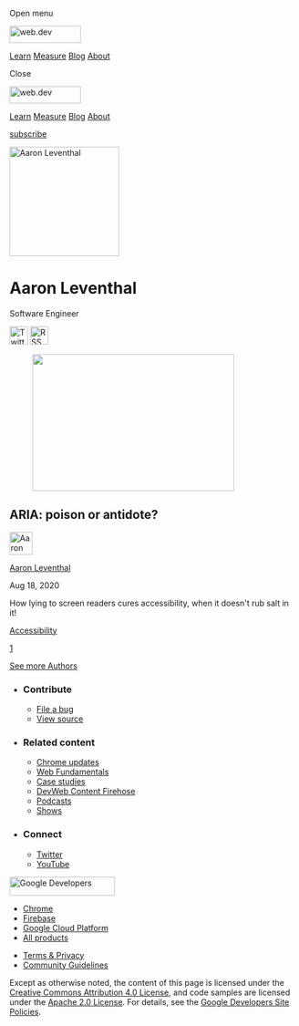 <span class="w-tooltip w-tooltip--left">Open menu</span>

<a href="/" class="gc-analytics-event header-default__logo-link"><img src="/images/lockup.svg" alt="web.dev" class="header-default__logo" width="125" height="30" /></a>

<a href="/learn/" class="gc-analytics-event header-default__link">Learn</a> <a href="/measure/" class="gc-analytics-event header-default__link">Measure</a> <a href="/blog/" class="gc-analytics-event header-default__link">Blog</a> <a href="/about/" class="gc-analytics-event header-default__link">About</a>

<span class="w-tooltip">Close</span>

<a href="/" class="gc-analytics-event"><img src="/images/lockup.svg" alt="web.dev" class="drawer-default__logo" width="125" height="30" /></a>

<a href="/learn/" class="gc-analytics-event drawer-default__link">Learn</a> <a href="/measure/" class="gc-analytics-event drawer-default__link">Measure</a> <a href="/blog/" class="gc-analytics-event drawer-default__link">Blog</a> <a href="/about/" class="gc-analytics-event drawer-default__link">About</a>

<a href="/newsletter/" class="gc-analytics-event w-actions__fab w-actions__fab--subscribe"><span>subscribe</span></a>

<img src="https://web-dev.imgix.net/image/admin/VU5wtCAkiSbrzkXznpwT.jpg?auto=format" alt="Aaron Leventhal" class="w-author-page__image" sizes="(min-width: 481px) 192px, 128px" srcset="https://web-dev.imgix.net/image/admin/VU5wtCAkiSbrzkXznpwT.jpg?auto=format&amp;w=128 128w, https://web-dev.imgix.net/image/admin/VU5wtCAkiSbrzkXznpwT.jpg?auto=format&amp;w=146 146w, https://web-dev.imgix.net/image/admin/VU5wtCAkiSbrzkXznpwT.jpg?auto=format&amp;w=166 166w, https://web-dev.imgix.net/image/admin/VU5wtCAkiSbrzkXznpwT.jpg?auto=format&amp;w=190 190w, https://web-dev.imgix.net/image/admin/VU5wtCAkiSbrzkXznpwT.jpg?auto=format&amp;w=216 216w, https://web-dev.imgix.net/image/admin/VU5wtCAkiSbrzkXznpwT.jpg?auto=format&amp;w=246 246w, https://web-dev.imgix.net/image/admin/VU5wtCAkiSbrzkXznpwT.jpg?auto=format&amp;w=281 281w, https://web-dev.imgix.net/image/admin/VU5wtCAkiSbrzkXznpwT.jpg?auto=format&amp;w=320 320w, https://web-dev.imgix.net/image/admin/VU5wtCAkiSbrzkXznpwT.jpg?auto=format&amp;w=365 365w, https://web-dev.imgix.net/image/admin/VU5wtCAkiSbrzkXznpwT.jpg?auto=format&amp;w=384 384w" width="192" height="192" />

# Aaron Leventhal

Software Engineer

<a href="https://twitter.com/aaronlev" class="w-author-page__link"><img src="/images/icons/twitter.svg" alt="Twitter" class="w-author-page__icon" width="32" height="32" /></a> <a href="/authors/aaronleventhal/feed.xml" class="w-author-page__link"><img src="/images/icons/rss.svg" alt="RSS Feed" class="w-author-page__icon" width="32" height="32" /></a>

<a href="/aria-poison-or-antidote/" class="w-card-base__link"></a>

<figure><img src="https://web-dev.imgix.net/image/admin/avB7jubYxhJr1dHQzl6c.jpg?auto=format&amp;fit=crop&amp;h=240&amp;w=354" class="w-card-base__image" sizes="(min-width: 354px) 354px, calc(100vw - 48px)" srcset="https://web-dev.imgix.net/image/admin/avB7jubYxhJr1dHQzl6c.jpg?fit=crop&amp;h=240&amp;w=354&amp;auto=format&amp;dpr=1&amp;q=75, https://web-dev.imgix.net/image/admin/avB7jubYxhJr1dHQzl6c.jpg?fit=crop&amp;h=240&amp;w=354&amp;auto=format&amp;dpr=2&amp;q=50 2x, https://web-dev.imgix.net/image/admin/avB7jubYxhJr1dHQzl6c.jpg?fit=crop&amp;h=240&amp;w=354&amp;auto=format&amp;dpr=3&amp;q=35 3x, https://web-dev.imgix.net/image/admin/avB7jubYxhJr1dHQzl6c.jpg?fit=crop&amp;h=240&amp;w=354&amp;auto=format&amp;dpr=4&amp;q=23 4x, https://web-dev.imgix.net/image/admin/avB7jubYxhJr1dHQzl6c.jpg?fit=crop&amp;h=240&amp;w=354&amp;auto=format&amp;dpr=5&amp;q=20 5x" width="354" height="240" /></figure>

<a href="/aria-poison-or-antidote/" class="w-card-base__link"></a>

## ARIA: poison or antidote?

[<img src="https://web-dev.imgix.net/image/admin/VU5wtCAkiSbrzkXznpwT.jpg?auto=format&amp;fit=crop&amp;h=40&amp;w=40" alt="Aaron Leventhal" class="w-author__image w-author__image--small" sizes="(min-width: 40px) 40px, calc(100vw - 48px)" srcset="https://web-dev.imgix.net/image/admin/VU5wtCAkiSbrzkXznpwT.jpg?fit=crop&amp;h=40&amp;w=40&amp;auto=format&amp;dpr=1&amp;q=75, https://web-dev.imgix.net/image/admin/VU5wtCAkiSbrzkXznpwT.jpg?fit=crop&amp;h=40&amp;w=40&amp;auto=format&amp;dpr=2&amp;q=50 2x, https://web-dev.imgix.net/image/admin/VU5wtCAkiSbrzkXznpwT.jpg?fit=crop&amp;h=40&amp;w=40&amp;auto=format&amp;dpr=3&amp;q=35 3x, https://web-dev.imgix.net/image/admin/VU5wtCAkiSbrzkXznpwT.jpg?fit=crop&amp;h=40&amp;w=40&amp;auto=format&amp;dpr=4&amp;q=23 4x, https://web-dev.imgix.net/image/admin/VU5wtCAkiSbrzkXznpwT.jpg?fit=crop&amp;h=40&amp;w=40&amp;auto=format&amp;dpr=5&amp;q=20 5x" width="40" height="40" />](/authors/aaronleventhal/)

<span class="w-author__name"><a href="/authors/aaronleventhal/" class="w-author__name-link">Aaron Leventhal</a></span>

Aug 18, 2020

<a href="/aria-poison-or-antidote/" class="w-card-base__link"></a>

How lying to screen readers cures accessibility, when it doesn't rub salt in it!

<a href="/tags/accessibility/" class="w-chip">Accessibility</a>

<a href="/authors/aaronleventhal/" class="w-pagination__link w-pagination__link--active">1</a>

<a href="/authors" class="w-button">See more Authors</a>

- ### Contribute

  - <a href="https://github.com/GoogleChrome/web.dev/issues/new?assignees=&amp;labels=bug&amp;template=bug_report.md&amp;title=" class="w-footer__linkbox-link">File a bug</a>
  - <a href="https://github.com/googlechrome/web.dev" class="w-footer__linkbox-link">View source</a>

- ### Related content

  - <a href="https://blog.chromium.org/" class="w-footer__linkbox-link">Chrome updates</a>
  - <a href="https://developers.google.com/web/" class="w-footer__linkbox-link">Web Fundamentals</a>
  - <a href="https://developers.google.com/web/showcase/" class="w-footer__linkbox-link">Case studies</a>
  - <a href="https://devwebfeed.appspot.com/" class="w-footer__linkbox-link">DevWeb Content Firehose</a>
  - <a href="/podcasts/" class="w-footer__linkbox-link">Podcasts</a>
  - <a href="/shows/" class="w-footer__linkbox-link">Shows</a>

- ### Connect

  - <a href="https://www.twitter.com/ChromiumDev" class="w-footer__linkbox-link">Twitter</a>
  - <a href="https://www.youtube.com/user/ChromeDevelopers" class="w-footer__linkbox-link">YouTube</a>

<a href="https://developers.google.com/" class="w-footer__utility-logo-link"><img src="/images/lockup-color.png" alt="Google Developers" class="w-footer__utility-logo" width="185" height="33" /></a>

- <a href="https://developer.chrome.com/" class="w-footer__utility-link">Chrome</a>
- <a href="https://firebase.google.com/" class="w-footer__utility-link">Firebase</a>
- <a href="https://cloud.google.com/" class="w-footer__utility-link">Google Cloud Platform</a>
- <a href="https://developers.google.com/products" class="w-footer__utility-link">All products</a>

<!-- -->

- <a href="https://policies.google.com/" class="w-footer__utility-link">Terms &amp; Privacy</a>
- <a href="/community-guidelines/" class="w-footer__utility-link">Community Guidelines</a>

Except as otherwise noted, the content of this page is licensed under the [Creative Commons Attribution 4.0 License](https://creativecommons.org/licenses/by/4.0/), and code samples are licensed under the [Apache 2.0 License](https://www.apache.org/licenses/LICENSE-2.0). For details, see the [Google Developers Site Policies](https://developers.google.com/terms/site-policies).
